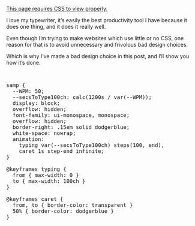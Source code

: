 <p><u>This page requires CSS to view properly.</u></p>

<p>I love my typewriter, it’s easily the best productivity tool I have because it does one thing, and it does it really well.</p>

<p>Even though I’m trying to make websites which use little or no CSS, one reason for that is to avoid unnecessary and frivolous bad design choices.</p>

<p>Which is why I’ve made a bad design choice in this post, and I’ll show you how it’s done.</p>

<samp>I love my <mark>typewriter</mark>!</samp>

<pre>
samp {
  --WPM: 50;
  --secsToType100ch: calc(1200s / var(--WPM));
  display: block;
  overflow: hidden;
  font-family: ui-monospace, monospace;
  overflow: hidden;
  border-right: .15em solid dodgerblue;
  white-space: nowrap;
  animation: 
    typing var(--secsToType100ch) steps(100, end),
    caret 1s step-end infinite;
}

@keyframes typing {
  from { max-width: 0 }
  to { max-width: 100ch }
}

@keyframes caret {
  from, to { border-color: transparent }
  50% { border-color: dodgerblue }
}
</pre>

<style>samp{--WPM:50;--secsToType100ch:calc(1200s/var(--WPM));display:inline-block;overflow:hidden;font-family: ui-monospace,monospace;border-right:.15em solid dodgerblue;white-space:nowrap;animation:typing var(--secsToType100ch) steps(100, end) infinite,caret 1s step-end infinite;}@keyframes typing {from,to{max-width:0}50%{max-width:100ch}}@keyframes caret{from,to{border-color:transparent}50%{border-color:dodgerblue}}</style>